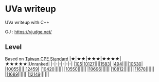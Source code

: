 # UVa writeup
UVa writeup with C++

OJ : https://vjudge.net/

## Level
Based on [Taiwan CPE Standard](http://par.cse.nsysu.edu.tw/~advprog/star.php) 
|★|★★|★★★|★★★★|★★★★★|Unranked|
|-|-|-|-|-|-|
|[105](Problem/level1/105/105.md)|[10127](Problem/level2/10127/10127.md)||||[1583](Problem/unranked/1583/1583.md)|
|[494](Problem/level1/494/494.md)|||||[10530](Problem/unranked/10530/10530.md)|
|[10055](Problem/level1/10055/10055.md)|||||[12459](Problem/unranked/12459/12459.md)|
|[10420](Problem/level1/10420/10420.md)||||||
|[10550](Problem/level1/10550/10550.md)||||||
|[10696](Problem/level1/10696/10696.md)||||||
|[10812](Problem/level1/10812/10812.md)||||||
|[11678](Problem/level1/11678/11678.md)||||||
|[11689](Problem/level1/11689/11689.md)||||||
|[12149](Problem/level1/12149/12149.md)||||||
